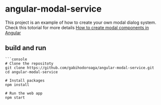# angular-modal-service

This project is an example of how to create your own modal dialog system.  
Check this totorial for more details [How to create modal components in Angular](https://hodo.ro/posts/post-11-angular-modal-service/) 

## build and run

```console
```console
# Clone the repositoty
git clone https://github.com/gabihodoroaga/angular-modal-service.git
cd angular-modal-service

# Install packages
npm install

# Run the web app
npm start

```
